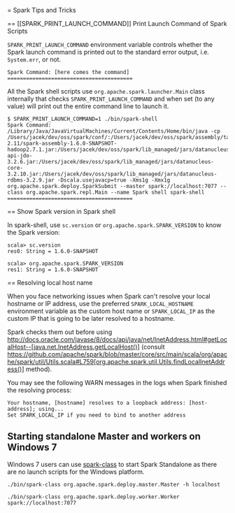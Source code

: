 = Spark Tips and Tricks

== [[SPARK_PRINT_LAUNCH_COMMAND]] Print Launch Command of Spark Scripts

`SPARK_PRINT_LAUNCH_COMMAND` environment variable controls whether the Spark launch command is printed out to the standard error output, i.e. `System.err`, or not.

```
Spark Command: [here comes the command]
========================================
```

All the Spark shell scripts use `org.apache.spark.launcher.Main` class internally that checks `SPARK_PRINT_LAUNCH_COMMAND` and when set (to any value) will print out the entire command line to launch it.

```
$ SPARK_PRINT_LAUNCH_COMMAND=1 ./bin/spark-shell
Spark Command: /Library/Java/JavaVirtualMachines/Current/Contents/Home/bin/java -cp /Users/jacek/dev/oss/spark/conf/:/Users/jacek/dev/oss/spark/assembly/target/scala-2.11/spark-assembly-1.6.0-SNAPSHOT-hadoop2.7.1.jar:/Users/jacek/dev/oss/spark/lib_managed/jars/datanucleus-api-jdo-3.2.6.jar:/Users/jacek/dev/oss/spark/lib_managed/jars/datanucleus-core-3.2.10.jar:/Users/jacek/dev/oss/spark/lib_managed/jars/datanucleus-rdbms-3.2.9.jar -Dscala.usejavacp=true -Xms1g -Xmx1g org.apache.spark.deploy.SparkSubmit --master spark://localhost:7077 --class org.apache.spark.repl.Main --name Spark shell spark-shell
========================================
```

== Show Spark version in Spark shell

In spark-shell, use `sc.version` or `org.apache.spark.SPARK_VERSION` to know the Spark version:

```
scala> sc.version
res0: String = 1.6.0-SNAPSHOT

scala> org.apache.spark.SPARK_VERSION
res1: String = 1.6.0-SNAPSHOT
```

== Resolving local host name

When you face networking issues when Spark can't resolve your local hostname or IP address, use the preferred `SPARK_LOCAL_HOSTNAME` environment variable as the custom host name or `SPARK_LOCAL_IP` as the custom IP that is going to be later resolved to a hostname.

Spark checks them out before using http://docs.oracle.com/javase/8/docs/api/java/net/InetAddress.html#getLocalHost--[java.net.InetAddress.getLocalHost()] (consult https://github.com/apache/spark/blob/master/core/src/main/scala/org/apache/spark/util/Utils.scala#L759[org.apache.spark.util.Utils.findLocalInetAddress()] method).

You may see the following WARN messages in the logs when Spark finished the resolving process:

```text
Your hostname, [hostname] resolves to a loopback address: [host-address]; using...
Set SPARK_LOCAL_IP if you need to bind to another address
```

## Starting standalone Master and workers on Windows 7

Windows 7 users can use [spark-class](tools/spark-class.md) to start Spark Standalone as there are no launch scripts for the Windows platform.

```text
./bin/spark-class org.apache.spark.deploy.master.Master -h localhost
```

```text
./bin/spark-class org.apache.spark.deploy.worker.Worker spark://localhost:7077
```
